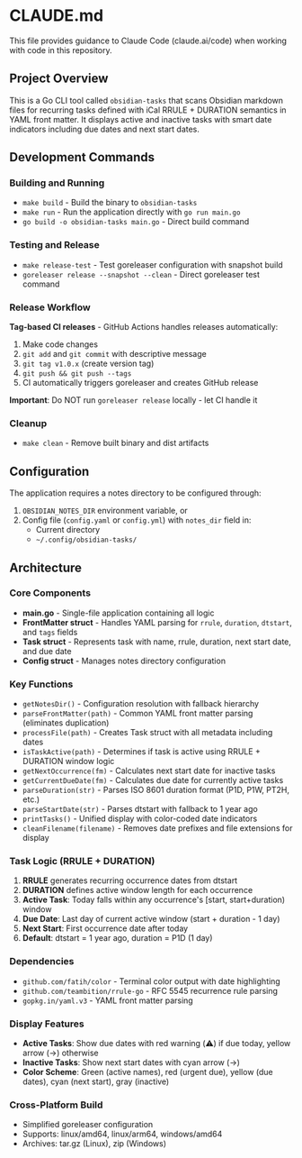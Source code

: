 # CLAUDE.md

This file provides guidance to Claude Code (claude.ai/code) when working with code in this repository.

## Project Overview

This is a Go CLI tool called `obsidian-tasks` that scans Obsidian markdown files for recurring tasks defined with iCal RRULE + DURATION semantics in YAML front matter. It displays active and inactive tasks with smart date indicators including due dates and next start dates.

## Development Commands

### Building and Running
- `make build` - Build the binary to `obsidian-tasks`
- `make run` - Run the application directly with `go run main.go`
- `go build -o obsidian-tasks main.go` - Direct build command

### Testing and Release
- `make release-test` - Test goreleaser configuration with snapshot build
- `goreleaser release --snapshot --clean` - Direct goreleaser test command

### Release Workflow
**Tag-based CI releases** - GitHub Actions handles releases automatically:
1. Make code changes
2. `git add` and `git commit` with descriptive message
3. `git tag v1.0.x` (create version tag)
4. `git push && git push --tags`
5. CI automatically triggers goreleaser and creates GitHub release

**Important**: Do NOT run `goreleaser release` locally - let CI handle it

### Cleanup
- `make clean` - Remove built binary and dist artifacts

## Configuration

The application requires a notes directory to be configured through:
1. `OBSIDIAN_NOTES_DIR` environment variable, or
2. Config file (`config.yaml` or `config.yml`) with `notes_dir` field in:
   - Current directory
   - `~/.config/obsidian-tasks/`

## Architecture

### Core Components
- **main.go** - Single-file application containing all logic
- **FrontMatter struct** - Handles YAML parsing for `rrule`, `duration`, `dtstart`, and `tags` fields
- **Task struct** - Represents task with name, rrule, duration, next start date, and due date
- **Config struct** - Manages notes directory configuration

### Key Functions
- `getNotesDir()` - Configuration resolution with fallback hierarchy
- `parseFrontMatter(path)` - Common YAML front matter parsing (eliminates duplication)
- `processFile(path)` - Creates Task struct with all metadata including dates
- `isTaskActive(path)` - Determines if task is active using RRULE + DURATION window logic
- `getNextOccurrence(fm)` - Calculates next start date for inactive tasks
- `getCurrentDueDate(fm)` - Calculates due date for currently active tasks
- `parseDuration(str)` - Parses ISO 8601 duration format (P1D, P1W, PT2H, etc.)
- `parseStartDate(str)` - Parses dtstart with fallback to 1 year ago
- `printTasks()` - Unified display with color-coded date indicators
- `cleanFilename(filename)` - Removes date prefixes and file extensions for display

### Task Logic (RRULE + DURATION)
1. **RRULE** generates recurring occurrence dates from dtstart
2. **DURATION** defines active window length for each occurrence
3. **Active Task**: Today falls within any occurrence's [start, start+duration) window
4. **Due Date**: Last day of current active window (start + duration - 1 day)
5. **Next Start**: First occurrence date after today
6. **Default**: dtstart = 1 year ago, duration = P1D (1 day)

### Dependencies
- `github.com/fatih/color` - Terminal color output with date highlighting
- `github.com/teambition/rrule-go` - RFC 5545 recurrence rule parsing
- `gopkg.in/yaml.v3` - YAML front matter parsing

### Display Features
- **Active Tasks**: Show due dates with red warning (⚠️) if due today, yellow arrow (→) otherwise
- **Inactive Tasks**: Show next start dates with cyan arrow (→)
- **Color Scheme**: Green (active names), red (urgent due), yellow (due dates), cyan (next start), gray (inactive)

### Cross-Platform Build
- Simplified goreleaser configuration
- Supports: linux/amd64, linux/arm64, windows/amd64
- Archives: tar.gz (Linux), zip (Windows)